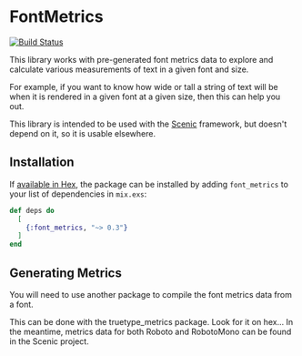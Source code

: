 # FontMetrics

[![Build Status](https://travis-ci.org/boydm/scenic.svg?branch=master)](https://travis-ci.org/boydm/font_metrics)

This library works with pre-generated font metrics data to explore and calculate various
measurements of text in a given font and size.

For example, if you want to know how wide or tall a string of text will be when
it is rendered in a given font at a given size, then this can help you out.

This library is intended to be used with the [Scenic](https://hex.pm/packages/scenic)
framework, but doesn't depend on it, so it is usable elsewhere.

## Installation

If [available in Hex](https://hex.pm/docs/publish), the package can be installed
by adding `font_metrics` to your list of dependencies in `mix.exs`:

```elixir
def deps do
  [
    {:font_metrics, "~> 0.3"}
  ]
end
```

## Generating Metrics

You will need to use another package to compile the font metrics data from a font.

This can be done with the truetype_metrics package. Look for it on hex... In the meantime, metrics data for both Roboto and RobotoMono can be found in the Scenic project.